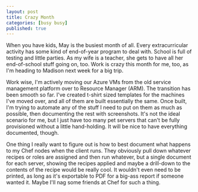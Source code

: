 ```yaml
---
layout: post
title: Crazy Month
categories: [busy busy]
published: true
---
```


When you have kids, May is the busiest month of all.  Every extracurricular activity has some kind of end-of-year program to deal with.  School is full of testing and little parties.  As my wife is a teacher, she gets to have all her end-of-school stuff going on, too.  Work is crazy this month for me, too, as I'm heading to Madison next week for a big trip.  

Work wise, I'm actively moving our Azure VMs from the old service management platform over to Resource Manager (ARM).  The transition has been smooth so far.  I've created t-shirt sized templates for the machines I've moved over, and all of them are built essentially the same.  Once built, I'm trying to automate any of the stuff I need to put on them as much as possible, then documenting the rest with screenshots.   It's not the ideal scenario for me, but I just have too many pet servers that can't be fully provisioned without a little hand-holding.  It will be nice to have everything documented, though.   

One thing I really want to figure out is how to best document what happens to my Chef nodes when the client runs. They obviously pull down whatever recipes or roles are assigned and then run whatever, but a single document for each server, showing the recipes applied and maybe a drill-down to the contents of the recipe would be really cool.   It wouldn't even need to be printed, as long as it's exportable to PDF for a big-ass report if someone wanted it.   Maybe I'll nag some friends at Chef for such a thing.